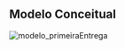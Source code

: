 ## Modelo Conceitual

![modelo_primeiraEntrega](https://github.com/user-attachments/assets/f1cfab52-b2a1-4bea-9420-6f17085105eb)
